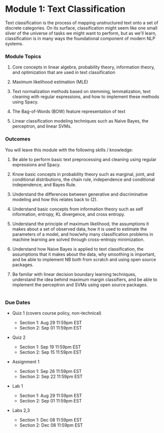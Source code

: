 # Module 1: Text Classification

Text classification is the process of mapping unstructured text onto a set of discrete categories. On its surface, classification might seem like one small sliver of the universe of tasks we might want to perform, but as we'll learn, classification is in many ways the foundational component of modern NLP systems.

### Module Topics

1. Core concepts in linear algebra, probability theory, information theory, and optimization that are used in text classification

2. Maximum likelihood estimation (MLE)

3. Text normalization methods based on stemming, lemmatization, text cleaning with regular expressions, and how to implement these methods using Spacy.

4. The Bag-of-Words (BOW) feature representation of text

5. Linear classification modeling techniques such as Naive Bayes, the perceptron, and linear SVMs.

### Outcomes

You will leave this module with the following skills / knowledge:

1. Be able to perform basic text preprocessing and cleaning using regular expressions and Spacy.

2. Know basic concepts in probability theory such as marginal, joint, and conditional distributions, the chain rule, independence and conditional independence, and Bayes Rule.

3. Understand the differences between generative and discriminative modeling and how this relates back to (2).

4. Understand basic concepts from information theory such as self information, entropy, KL divergence, and cross entropy.

5. Understand the principle of maximum likelihood, the assumptions it makes about a set of observed data, how it is used to estimate the parameters of a model, and how/why many classification problems in machine learning are solved through cross-entropy minimization.

6. Understand how Naive Bayes is applied to text classification, the assumptions that it makes about the data, why smoothing is important, and be able to implement NB both from scratch and using open source packages. 

7. Be familar with linear decision boundary learning techniques, understand the idea behind maximum margin classifiers, and be able to implement the perceptron and SVMs using open source packages.

#
### Due Dates

- Quiz 1 (covers course policy, non-technical)
    - Section 1: Aug 29 11:59pm EST
    - Section 2: Sep 01 11:59pm EST

- Quiz 2
    - Section 1: Sep 19 11:59pm EST
    - Section 2: Sep 15 11:59pm EST

- Assignment 1
    - Section 1: Sep 26 11:59pm EST
    - Section 2: Sep 22 11:59pm EST

- Lab 1
    - Section 1: Aug 29 11:59pm EST
    - Section 2: Sep 01 11:59pm EST

- Labs 2,3
    - Section 1: Dec 08 11:59pm EST
    - Section 2: Dec 08 11:59pm EST
